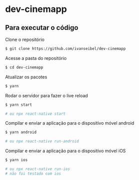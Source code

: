 
# dev-cinemapp

## Para executar o código

Clone o repositório

```bash
$ git clone https://github.com/ivanseibel/dev-cinemapp
```

Acesse a pasta do repositório

```bash
$ cd dev-cinemapp
```

Atualizar os pacotes

```bash
$ yarn
```

Rodar o servidor para fazer o live reload

```bash
$ yarn start

# ou npx react-native start
```

Compilar e enviar a aplicação para o dispositivo móvel android

```bash
$ yarn android

# ou npx react-native run-android
```

Compilar e enviar a aplicação para o dispositivo móvel iOS

```bash
$ yarn ios

# ou npx react-native run-ios
# não foi testado com ios
```
